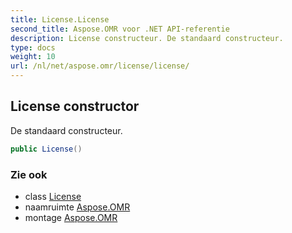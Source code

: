 ```yaml
---
title: License.License
second_title: Aspose.OMR voor .NET API-referentie
description: License constructeur. De standaard constructeur.
type: docs
weight: 10
url: /nl/net/aspose.omr/license/license/
---
```

## License constructor

De standaard constructeur.

```csharp
public License()
```

### Zie ook

* class [License](../)
* naamruimte [Aspose.OMR](../../license/)
* montage [Aspose.OMR](../../../)



